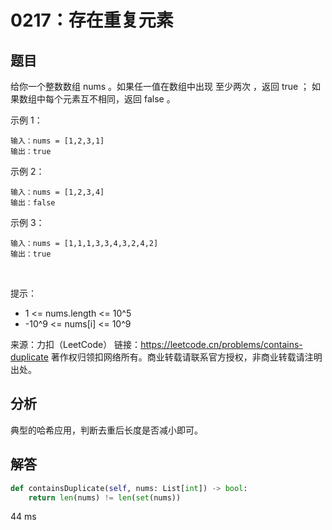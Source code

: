 # 0217：存在重复元素


## 题目

给你一个整数数组 nums 。如果任一值在数组中出现 至少两次 ，返回 true ；
如果数组中每个元素互不相同，返回 false 。
 

示例 1：

	输入：nums = [1,2,3,1]
	输出：true

示例 2：

	输入：nums = [1,2,3,4]
	输出：false

示例 3：

	输入：nums = [1,1,1,3,3,4,3,2,4,2]
	输出：true
 

提示：
- 1 <= nums.length <= 10^5
- -10^9 <= nums[i] <= 10^9

来源：力扣（LeetCode）
链接：https://leetcode.cn/problems/contains-duplicate
著作权归领扣网络所有。商业转载请联系官方授权，非商业转载请注明出处。


## 分析

典型的哈希应用，判断去重后长度是否减小即可。

## 解答

```python
def containsDuplicate(self, nums: List[int]) -> bool:
	return len(nums) != len(set(nums))
```
44 ms



